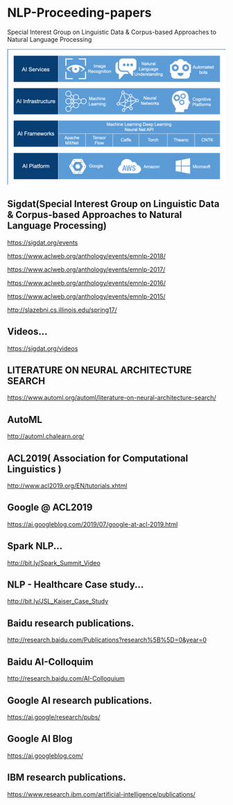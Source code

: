 # NLP-Proceeding-papers
Special Interest Group on Linguistic Data &amp; Corpus-based Approaches to Natural Language Processing

![](https://raw.githubusercontent.com/MrityunjayKumar123/NLP-Proceeding-papers/master/images/Screenshot%202019-09-27%20at%202.06.02%20PM.png)

Sigdat(Special Interest Group on Linguistic Data &amp; Corpus-based Approaches to Natural Language Processing)
--------------------------------------------------------------------------------------------------------------

https://sigdat.org/events

https://www.aclweb.org/anthology/events/emnlp-2018/

https://www.aclweb.org/anthology/events/emnlp-2017/

https://www.aclweb.org/anthology/events/emnlp-2016/

https://www.aclweb.org/anthology/events/emnlp-2015/

http://slazebni.cs.illinois.edu/spring17/

Videos...
---------------------------------------------------------------
https://sigdat.org/videos


LITERATURE ON NEURAL ARCHITECTURE SEARCH
---------------------------------------------------------------
https://www.automl.org/automl/literature-on-neural-architecture-search/

AutoML
---------------------------------------------------------------
http://automl.chalearn.org/

ACL2019( Association for Computational Linguistics )
---------------------------------------------------------------
http://www.acl2019.org/EN/tutorials.xhtml

Google @ ACL2019
---------------------------------------------------------------
https://ai.googleblog.com/2019/07/google-at-acl-2019.html

Spark NLP...
---------------------------------------------------------------
http://bit.ly/Spark_Summit_Video

NLP - Healthcare Case study...
---------------------------------------------------------------
http://bit.ly/JSL_Kaiser_Case_Study


Baidu research publications.
---------------------------------------------------------------
http://research.baidu.com/Publications?research%5B%5D=0&year=0

Baidu AI-Colloquim
---------------------------------------------------------------
http://research.baidu.com/AI-Colloquium

Google AI  research publications.
---------------------------------------------------------------
https://ai.google/research/pubs/

Google AI Blog
---------------------------------------------------------------
https://ai.googleblog.com/

IBM research publications.
---------------------------------------------------------------
https://www.research.ibm.com/artificial-intelligence/publications/



